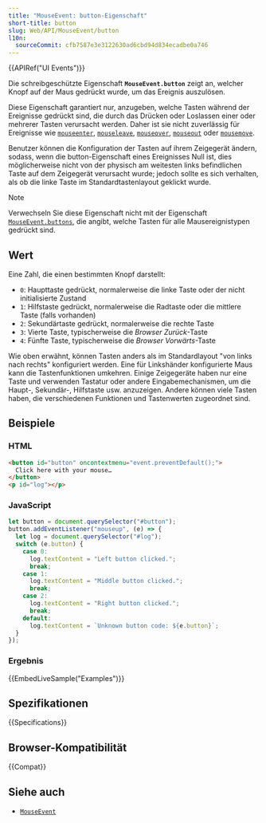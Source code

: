 ```yaml
---
title: "MouseEvent: button-Eigenschaft"
short-title: button
slug: Web/API/MouseEvent/button
l10n:
  sourceCommit: cfb7587e3e3122630ad6cbd94d834ecadbe0a746
---
```


{{APIRef("UI Events")}}

Die schreibgeschützte Eigenschaft **`MouseEvent.button`** zeigt an, welcher Knopf auf der Maus gedrückt wurde, um das Ereignis auszulösen.

Diese Eigenschaft garantiert nur, anzugeben, welche Tasten während der Ereignisse gedrückt sind, die durch das Drücken oder Loslassen einer oder mehrerer Tasten verursacht werden.
Daher ist sie nicht zuverlässig für Ereignisse wie [`mouseenter`](/de/docs/Web/API/Element/mouseenter_event), [`mouseleave`](/de/docs/Web/API/Element/mouseleave_event), [`mouseover`](/de/docs/Web/API/Element/mouseover_event), [`mouseout`](/de/docs/Web/API/Element/mouseout_event) oder [`mousemove`](/de/docs/Web/API/Element/mousemove_event).

Benutzer können die Konfiguration der Tasten auf ihrem Zeigegerät ändern, sodass, wenn die button-Eigenschaft eines Ereignisses Null ist, dies möglicherweise nicht von der physisch am weitesten links befindlichen Taste auf dem Zeigegerät verursacht wurde; jedoch sollte es sich verhalten, als ob die linke Taste im Standardtastenlayout geklickt wurde.

> [!NOTE]
> Verwechseln Sie diese Eigenschaft nicht mit der Eigenschaft [`MouseEvent.buttons`](/de/docs/Web/API/MouseEvent/buttons), die angibt, welche Tasten für alle Mausereignistypen gedrückt sind.

## Wert

Eine Zahl, die einen bestimmten Knopf darstellt:

- `0`: Haupttaste gedrückt, normalerweise die linke Taste oder der nicht initialisierte Zustand
- `1`: Hilfstaste gedrückt, normalerweise die Radtaste oder die mittlere Taste (falls vorhanden)
- `2`: Sekundärtaste gedrückt, normalerweise die rechte Taste
- `3`: Vierte Taste, typischerweise die _Browser Zurück_-Taste
- `4`: Fünfte Taste, typischerweise die _Browser Vorwärts_-Taste

Wie oben erwähnt, können Tasten anders als im Standardlayout "von links nach rechts" konfiguriert werden.
Eine für Linkshänder konfigurierte Maus kann die Tastenfunktionen umkehren.
Einige Zeigegeräte haben nur eine Taste und verwenden Tastatur oder andere Eingabemechanismen, um die Haupt-, Sekundär-, Hilfstaste usw. anzuzeigen.
Andere können viele Tasten haben, die verschiedenen Funktionen und Tastenwerten zugeordnet sind.

## Beispiele

### HTML

```html
<button id="button" oncontextmenu="event.preventDefault();">
  Click here with your mouse…
</button>
<p id="log"></p>
```

### JavaScript

```js
let button = document.querySelector("#button");
button.addEventListener("mouseup", (e) => {
  let log = document.querySelector("#log");
  switch (e.button) {
    case 0:
      log.textContent = "Left button clicked.";
      break;
    case 1:
      log.textContent = "Middle button clicked.";
      break;
    case 2:
      log.textContent = "Right button clicked.";
      break;
    default:
      log.textContent = `Unknown button code: ${e.button}`;
  }
});
```

### Ergebnis

{{EmbedLiveSample("Examples")}}

## Spezifikationen

{{Specifications}}

## Browser-Kompatibilität

{{Compat}}

## Siehe auch

- [`MouseEvent`](/de/docs/Web/API/MouseEvent)
